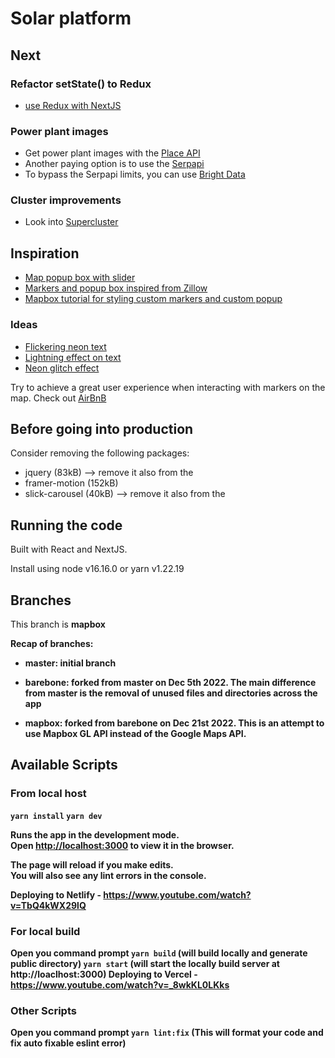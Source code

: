 # Solar platform

## Next

### Refactor setState() to Redux

- [use Redux with NextJS](https://blog.logrocket.com/use-redux-next-js/)

### Power plant images
- Get power plant images with the [Place API](https://stackoverflow.com/questions/28705590/api-to-display-the-nearest-photos-to-a-long-lat-location-from-google-maps-views)
- Another paying option is to use the [Serpapi](https://serpapi.com/google-maps-photos-api)
- To bypass the Serpapi limits, you can use [Bright Data](https://brightdata.com/pricing/serp)

### Cluster improvements 

- Look into [Supercluster](https://blog.mapbox.com/clustering-millions-of-points-on-a-map-with-supercluster-272046ec5c97)

## Inspiration

- [Map popup box with slider](https://everythingiknows.com/mapbox/creating-multi-location-map-with-mapbox/)
- [Markers and popup box inspired from Zillow](https://dawchihliou.github.io/articles/building-custom-google-maps-marker-react-component-like-airbnb-in-nextjs)
- [Mapbox tutorial for styling custom markers and custom popup](https://docs.mapbox.com/help/tutorials/building-a-store-locator/)

### Ideas

- [Flickering neon text](https://css-tricks.com/how-to-create-neon-text-with-css/)
- [Lightning effect on text](https://dev.to/pankaj_singhr/lightning-effect-using-css-animation-4h3)
- [Neon glitch effect](https://gist.github.com/CodeMyUI/17cba2cb0698753fc21434a53863a23c)

Try to achieve a great user experience when interacting with markers on the map. Check out [AirBnB](https://www.airbnb.ie/s/San-Francisco--CA--United-States/homes?tab_id=home_tab&refinement_paths%5B%5D=%2Fhomes&flexible_trip_lengths%5B%5D=one_week&query=San%20Francisco%2C%20CA%2C%20USA&place_id=ChIJIQBpAG2ahYAR_6128GcTUEo&date_picker_type=calendar&checkin=2022-08-27&checkout=2022-08-31&adults=2&source=structured_search_input_header&search_type=user_map_move&ne_lat=37.8053501277308&ne_lng=-122.37779937848381&sw_lat=37.77496292220189&sw_lng=-122.44955383405022&zoom=15&search_by_map=true&ref=hackernoon.com&locale=en&_set_bev_on_new_domain=1667590370_NzBmMmQwODdlMjY0)


## Before going into production

Consider removing the following packages:
- jquery (83kB) --> remove it also from the <head>
- framer-motion (152kB)
- slick-carousel (40kB) --> remove it also from the <head>

## Running the code

Built with React and NextJS.

Install using node v16.16.0 or yarn v1.22.19

## Branches

This branch is <b>mapbox<b>

Recap of branches:

- master: initial branch
  
- barebone: forked from master on Dec 5th 2022. The main difference from master is the removal of unused files and directories across the app

- mapbox: forked from barebone on Dec 21st 2022. This is an attempt to use Mapbox GL API instead of the Google Maps API.

## Available Scripts

### From local host

`yarn install`
`yarn dev`

Runs the app in the development mode.\
Open [http://localhost:3000](http://localhost:3000) to view it in the browser.

The page will reload if you make edits.\
You will also see any lint errors in the console.

Deploying to Netlify - https://www.youtube.com/watch?v=TbQ4kWX29lQ

### For local build
Open you command prompt
`yarn build` (will build locally and generate public directory)
`yarn start` (will start the locally build server at http://loaclhost:3000)
Deploying to Vercel - https://www.youtube.com/watch?v=_8wkKL0LKks


### Other Scripts
Open you command prompt
`yarn lint:fix` (This will format your code and fix auto fixable eslint error)
